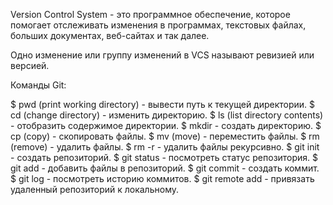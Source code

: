 Version Control System - это программное обеспечение, которое помогает отслеживать изменения в программах, текстовых файлах, больших документах, веб-сайтах и так далее.


Одно изменение или группу изменений в VCS называют ревизией или версией.

Команды Git:

$ pwd (print working directory) - вывести путь к текущей директории.
$ cd  (change directory) - изменить директорию.
$ ls (list directory contents) - отобразить содержимое директории.
$ mkdir - создать директорию.
$ cp (copy) - скопировать файлы.
$ mv (move) - переместить файлы.
$ rm (remove) - удалить файлы.
$ rm -r - удалить файлы рекурсивно.
$ git init - создать репозиторий.
$ git status - посмотреть статус репозитория.
$ git add - добавить файлы в репозиторий.
$ git commit - создать коммит.
$ git log - посмотреть историю коммитов.
$ git remote add - привязать удаленный репозиторий к локальному.